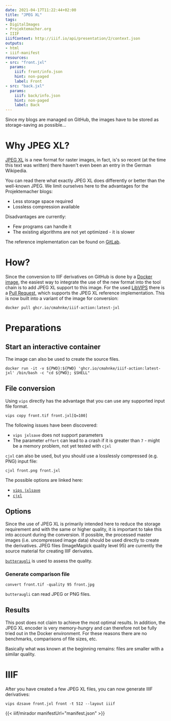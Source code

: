 ```yaml
---
date: 2021-04-17T11:22:44+02:00
title: "JPEG XL"
tags:
- DigitalImages
- Projektemacher.org
- IIIF
iiifContext: http://iiif.io/api/presentation/2/context.json
outputs:
- html
- iiif-manifest
resources:
- src: "front.jxl"
  params:
    iiif: front/info.json
    hint: non-paged
    label: Front
- src: "back.jxl"
  params:
    iiif: back/info.json
    hint: non-paged
    label: Back
---
```


Since my blogs are managed on GitHub, the images have to be stored as storage-saving as possible...
<!--more-->

# Why JPEG XL?
[JPEG XL](https://en.wikipedia.org/wiki/JPEG_XL) is a new format for raster images, in fact, is's so recent (at the time this text was written) there haven't even been an entry in the German Wikipedia.

You can read there what exactly JPEG XL does differently or better than the well-known JPEG. We limit ourselves here to the advantages for the Projektemacher blogs:
* Less storage space required
* Lossless compression available

Disadvantages are currently:
* Few programs can handle it
* The existing algorithms are not yet optimized - it is slower

The reference implementation can be found on [GitLab](https://gitlab.com/wg1/jpeg-xl).

# How?

Since the conversion to IIIF derivatives on GitHub is done by a [Docker image](https://github.com/cmahnke/iiif-action), the easiest way to integrate the use of the new format into the tool chain is to add JPEG XL support to this image. For the used [LibVIPS](https://github.com/libvips/libvips) there is a [Pull Request](https://github.com/libvips/libvips/pull/2181), which supports the JPEG XL reference implementation. This is now built into a variant of the image for conversion:

```
docker pull ghcr.io/cmahnke/iiif-action:latest-jxl
```

# Preparations

## Start an interactive container

The image can also be used to create the source files.

```
docker run -it -v ${PWD}:${PWD} 'ghcr.io/cmahnke/iiif-action:latest-jxl' /bin/bash -c "cd ${PWD}; $SHELL"
```

## File conversion

Using `vips` directly has the advantage that you can use any supported input file format.

```
vips copy front.tif front.jxl[Q=100]
```

The following issues have been discovered:

* `vips jxlsave` does not support parameters
* The parameter `effort` can lead to a crash if it is greater than `7` - might be a memory problem, not yet tested with `cjxl`

`cjxl` can also be used, but you should use a losslessly compressed (e.g. PNG) input file:

```
cjxl front.png front.jxl
```

The possible options are linked here:
* [`vips jxlsave`](https://github.com/libvips/libvips/blob/add-jxl/libvips/foreign/jxlsave.c)
* [`cjxl`](https://gitlab.com/wg1/jpeg-xl/-/blob/master/doc/man/cjxl.txt)

## Options

Since the use of JPEG XL is primarily intended here to reduce the storage requirement and with the same or higher quality, it is important to take this into account during the conversion. If possible, the processed master images (i.e. uncompressed image data) should be used directly to create the derivatives. JPEG files (ImageMagick quality level 95) are currently the source material for creating IIIF derivates.

[`butteraugli`](https://github.com/google/butteraugli) is used to assess the quality.

### Generate comparison file

```
convert front.tif -quality 95 front.jpg
```

`butteraugli` can read JPEG or PNG files.

## Results

This post does not claim to achieve the most optimal results. In addition, the JPEG XL encoder is very memory-hungry and can therefore not be fully tried out in the Docker environment. For these reasons there are no benchmarks, comparisons of file sizes, etc.

Basically what was known at the beginning remains: files are smaller with a similar quality.

# IIIF

After you have created a few JPEG XL files, you can now generate IIIF derivatives:

```
vips dzsave front.jxl front -t 512 --layout iiif
```

{{< iiif/mirador manifestUrl="manifest.json" >}}

